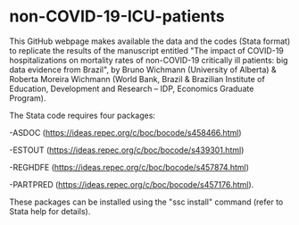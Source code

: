 # non-COVID-19-ICU-patients
This GitHub webpage makes available the data and the codes (Stata format) to replicate the results of the manuscript entitled "The impact of COVID-19 hospitalizations on mortality rates of non-COVID-19 critically ill patients: big data evidence from Brazil", by Bruno Wichmann (University of Alberta) & Roberta Moreira Wichmann (World Bank, Brazil & Brazilian Institute of Education, Development and Research – IDP, Economics Graduate Program).

The Stata code requires four packages:

-ASDOC (https://ideas.repec.org/c/boc/bocode/s458466.html)

-ESTOUT (https://ideas.repec.org/c/boc/bocode/s439301.html)

-REGHDFE (https://ideas.repec.org/c/boc/bocode/s457874.html)

-PARTPRED (https://ideas.repec.org/c/boc/bocode/s457176.html).

These packages can be installed using the "ssc install" command (refer to Stata help for details).
